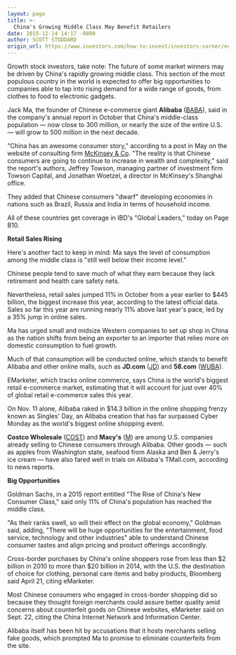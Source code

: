 ```yaml
---
layout: page
title: >-
  China's Growing Middle Class May Benefit Retailers
date: 2015-12-14 14:17 -0800
author: SCOTT STODDARD
origin_url: https://www.investors.com/how-to-invest/investors-corner/ecommerce-expanding-rapidly/
---
```


Growth stock investors, take note: The future of some market winners may be driven by China's rapidly growing middle class. This section of the most populous country in the world is expected to offer big opportunities to companies able to tap into rising demand for a wide range of goods, from clothes to food to electronic gadgets.

Jack Ma, the founder of Chinese e-commerce giant **Alibaba** ([BABA](https://research.investors.com/quote.aspx?symbol=BABA)), said in the company's annual report in October that China's middle-class population — now close to 300 million, or nearly the size of the entire U.S. — will grow to 500 million in the next decade.

"China has an awesome consumer story," according to a post in May on the website of consulting firm [McKinsey & Co](http://www.mckinsey.com/insights/strategy/why_chinas_consumers_will_continue_to_surprise_the_world). "The reality is that Chinese consumers are going to continue to increase in wealth and complexity," said the report's authors, Jeffrey Towson, managing partner of investment firm Towson Capital, and Jonathan Woetzel, a director in McKinsey's Shanghai office.

They added that Chinese consumers "dwarf" developing economies in nations such as Brazil, Russia and India in terms of household income.

All of these countries get coverage in IBD's "Global Leaders," today on Page B10.

**Retail Sales Rising**

Here's another fact to keep in mind: Ma says the level of consumption among the middle class is "still well below their income level."

Chinese people tend to save much of what they earn because they lack retirement and health care safety nets.

Nevertheless, retail sales jumped 11% in October from a year earlier to \$445 billion, the biggest increase this year, according to the latest official data. Sales so far this year are running nearly 11% above last year's pace, led by a 35% jump in online sales.

Ma has urged small and midsize Western companies to set up shop in China as the nation shifts from being an exporter to an importer that relies more on domestic consumption to fuel growth.

Much of that consumption will be conducted online, which stands to benefit Alibaba and other online malls, such as **JD.com** ([JD](https://research.investors.com/quote.aspx?symbol=JD)) and **58.com** ([WUBA](https://research.investors.com/quote.aspx?symbol=WUBA)).

EMarketer, which tracks online commerce, says China is the world's biggest retail e-commerce market, estimating that it will account for just over 40% of global retail e-commerce sales this year.

On Nov. 11 alone, Alibaba raked in \$14.3 billion in the online shopping frenzy known as Singles' Day, an Alibaba creation that has far surpassed Cyber Monday as the world's biggest online shopping event.

**Costco Wholesale** ([COST](https://research.investors.com/quote.aspx?symbol=COST)) and **Macy's** ([M](https://research.investors.com/quote.aspx?symbol=M)) are among U.S. companies already selling to Chinese consumers through Alibaba. Other goods — such as apples from Washington state, seafood from Alaska and Ben & Jerry's ice cream — have also fared well in trials on Alibaba's TMall.com, according to news reports.

**Big Opportunities**

Goldman Sachs, in a 2015 report entitled "The Rise of China's New Consumer Class," said only 11% of China's population has reached the middle class.

"As their ranks swell, so will their effect on the global economy," Goldman said, adding, "There will be huge opportunities for the entertainment, food service, technology and other industries" able to understand Chinese consumer tastes and align pricing and product offerings accordingly.

Cross-border purchases by China's online shoppers rose from less than \$2 billion in 2010 to more than \$20 billion in 2014, with the U.S. the destination of choice for clothing, personal care items and baby products, Bloomberg said April 21, citing eMarketer.

Most Chinese consumers who engaged in cross-border shopping did so because they thought foreign merchants could assure better quality amid concerns about counterfeit goods on Chinese websites, eMarketer said on Sept. 22, citing the China Internet Network and Information Center.

Alibaba itself has been hit by accusations that it hosts merchants selling fake goods, which prompted Ma to promise to eliminate counterfeits from the site.
